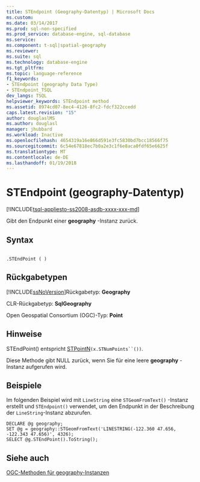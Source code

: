 ```yaml
---
title: STEndpoint (Geography-Datentyp) | Microsoft Docs
ms.custom: 
ms.date: 03/14/2017
ms.prod: sql-non-specified
ms.prod_service: database-engine, sql-database
ms.service: 
ms.component: t-sql|spatial-geography
ms.reviewer: 
ms.suite: sql
ms.technology: database-engine
ms.tgt_pltfrm: 
ms.topic: language-reference
f1_keywords:
- STEndpoint (geography Data Type)
- STEndpoint_TSQL
dev_langs: TSQL
helpviewer_keywords: STEndpoint method
ms.assetid: 8974cd07-8ec4-4126-8fc2-fdcf322ccedd
caps.latest.revision: "15"
author: douglaslMS
ms.author: douglasl
manager: jhubbard
ms.workload: Inactive
ms.openlocfilehash: 4654319a16e866d591e3fc5830bd7bcc18566f75
ms.sourcegitcommit: 6c54e67818ec7b0a2e3c1f6e8aca0fdf65e6625f
ms.translationtype: MT
ms.contentlocale: de-DE
ms.lasthandoff: 01/19/2018
---
```

# <a name="stendpoint-geography-data-type"></a>STEndpoint (geography-Datentyp)
[!INCLUDE[tsql-appliesto-ss2008-asdb-xxxx-xxx-md](../../includes/tsql-appliesto-ss2008-asdb-xxxx-xxx-md.md)]

  Gibt den Endpunkt einer **geography** -Instanz zurück.  
  
## <a name="syntax"></a>Syntax  
  
```  
  
.STEndPoint ( )  
```  
  
## <a name="return-types"></a>Rückgabetypen  
 [!INCLUDE[ssNoVersion](../../includes/ssnoversion-md.md)]Rückgabetyp: **Geography**  
  
 CLR-Rückgabetyp: **SqlGeography**  
  
 Open Geospatial Consortium (OGC)-Typ: **Point**  
  
## <a name="remarks"></a>Hinweise  
 STEndPoint() entspricht [STPointN](../../t-sql/spatial-geography/stpointn-geography-data-type.md)`(x.STNumPoints``())`.  
  
 Diese Methode gibt NULL zurück, wenn Sie für eine leere **geography** -Instanz aufgerufen wird.  
  
## <a name="examples"></a>Beispiele  
 Im folgenden Beispiel wird mit `LineString` eine `STGeomFromText()` -Instanz erstellt und `STEndpoint()` verwendet, um den Endpunkt in der Beschreibung der `LineString`-Instanz abzurufen.  
  
```  
DECLARE @g geography;  
SET @g = geography::STGeomFromText('LINESTRING(-122.360 47.656, -122.343 47.656)', 4326);  
SELECT @g.STEndPoint().ToString();  
```  
  
## <a name="see-also"></a>Siehe auch  
 [OGC-Methoden für geography-Instanzen](../../t-sql/spatial-geography/ogc-methods-on-geography-instances.md)  
  
  

